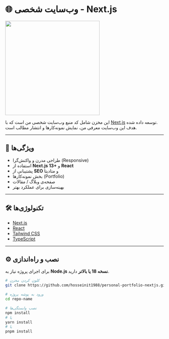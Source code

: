 # 🌐 وب‌سایت شخصی - Next.js
<img src="profile.jpg" width="300" />

این مخزن شامل کد منبع وب‌سایت شخصی من است که با [Next.js](https://nextjs.org/) توسعه داده شده.  
هدف این وب‌سایت معرفی من، نمایش نمونه‌کارها و انتشار مطالب است.

---

## 🚀 ویژگی‌ها
- طراحی مدرن و واکنش‌گرا (Responsive)
- استفاده از **Next.js 13+** و **React**
- پشتیبانی از **SEO** و متادیتا
- بخش نمونه‌کارها (Portfolio)
- صفحه‌ی وبلاگ / مقالات
- بهینه‌سازی برای عملکرد بهتر

---

## 🛠️ تکنولوژی‌ها
- [Next.js](https://nextjs.org/)  
- [React](https://react.dev/)  
- [Tailwind CSS](https://tailwindcss.com/)  
- [TypeScript](https://www.typescriptlang.org/) 

---

## ⚙️ نصب و راه‌اندازی

برای اجرای پروژه نیاز به **Node.js نسخه 18 یا بالاتر** دارید.

```bash
# کلون کردن مخزن
git clone https://github.com/hosseinit1988/personal-portfolio-nextjs.git

# ورود به پوشه پروژه
cd repo-name

# نصب وابستگی‌ها
npm install
# یا
yarn install
# یا
pnpm install
